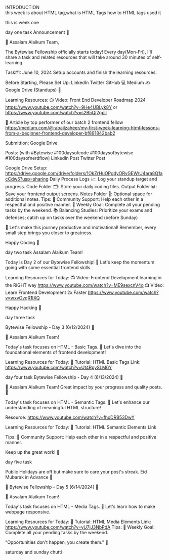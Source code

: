 INTRODUCTION
<br>
this week is about HTML tag,what is HTML Tags how to HTML tags used it 


this is week one 
 
 day one task
 Announcement 🌟

👋 Assalam Alaikum Team,

The Bytewise Fellowship officially starts today!
Every day(Mon-Fri), I'll share a task and related resources that will take around 30 minutes of self-learning.

Task#1:  June 10, 2024
Setup accounts and finish the learning resources.

Before Starting, Please Set Up:
LinkedIn 
Twitter 
GitHub 💻
Medium ✍️
Google Drive (Standups) 📂

Learning Resources:
📺 Video: Front End Developer Roadmap 2024
https://www.youtube.com/watch?v=9He4UBLyk8Y
or
https://www.youtube.com/watch?v=s2B5Qj2gplI

📝 Article by top performer of our batch 2 frontend fellow
https://medium.com/@rabailzaheer/my-first-week-learning-html-lessons-from-a-beginner-frontend-developer-bf891842bab2

Submittion:
Google Drive

Posts: (with #Bytewise #100daysofcode #100daysofbytewise #100daysofnerdflow)
LinkedIn Post
Twitter Post

Google Drive Setup:
https://drive.google.com/drive/folders/1OkZrHuOPgdyORvGEWrU4ara8Q1acCdw5?usp=sharing
Daily Process Logs 📈: Log your standup target and progress.
Code Folder 🗂️: Store your daily coding files.
Output Folder 📊: Save your frontend output screens.
Notes Folder 📝: Optional space for additional notes.
Tips:
🤝 Community Support: Help each other in a respectful and positive manner.
🎯 Weekly Goal: Complete all your pending tasks by the weekend.
📚 Balancing Studies: Prioritize your exams and defenses; catch up on tasks over the weekend (before Sunday)

🚀 Let's make this journey productive and motivational! Remember, every small step brings you closer to greatness.

Happy Coding 💯



day two task
Assalam Alaikum Team!

Today is Day 2 of our Bytewise Fellowship! 🎉 Let's keep the momentum going with some essential frontend skills.

Learning Resources for Today:
📺 Video: Frontend Development learning in the RIGHT way
https://www.youtube.com/watch?v=ME9sexcnV4o
📺 Video: Learn Frontend Development 2x Faster
https://www.youtube.com/watch?v=wxvOvqR1IXQ

Happy Hacking 💯


day three task

Bytewise Fellowship - Day 3 (6/12/2024) 🌟

👋 Assalam Alaikum Team!

Today's task focuses on HTML - Basic Tags. 🚀 Let's dive into the foundational elements of frontend development!

Learning Resources for Today:
📖 Tutorial: HTML Basic Tags Link: https://www.youtube.com/watch?v=Ut4RpySLM6Y



day four task
Bytewise Fellowship - Day 4 (6/13/2024) 🌟

👋 Assalam Alaikum Team!
Great impact by your progress and quality posts.  💯

Today's task focuses on HTML - Semantic Tags. 🚀 Let's enhance our understanding of meaningful HTML structure!

Resource:
https://www.youtube.com/watch?v=fhoDRB53DwY

Learning Resources for Today:
📖 Tutorial: HTML Semantic Elements Link

Tips:
🤝 Community Support: Help each other in a respectful and positive manner.

Keep up the great work! 💪


day five task

Public Holidays are off but make sure to care your post's streak.
Eid Mubarak in Advance 🎊

🌟 Bytewise Fellowship - Day 5 (6/14/2024) 🌟

👋 Assalam Alaikum Team!

Today's task focuses on HTML - Media Tags. 🚀 Let's learn how to make webpage responsive.

Learning Resources for Today:
📖 Tutorial: HTML Media Elements Link: https://www.youtube.com/watch?v=yU7jJ3NbPdA
Tips:
🎯 Weekly Goal: Complete all your pending tasks by the weekend.

“Opportunities don't happen, you create them.” 💯

saturday and sunday chutti
